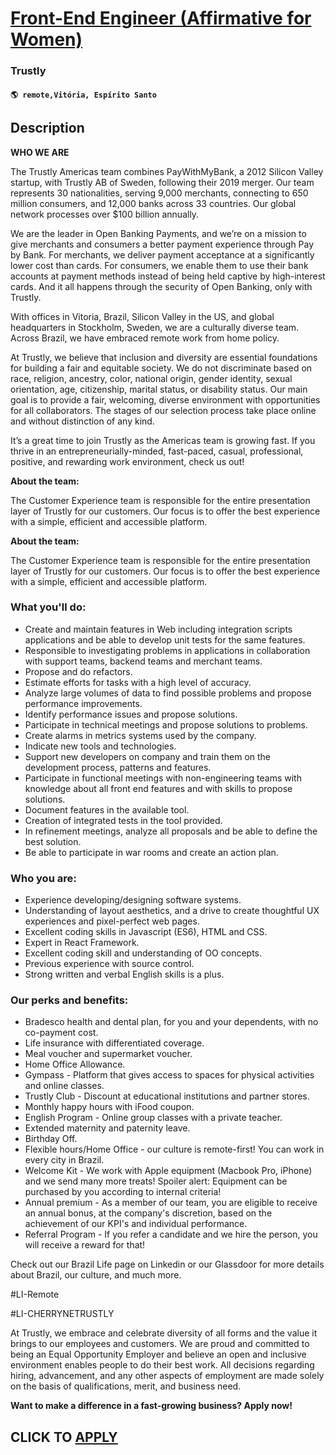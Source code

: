 # [Front-End Engineer (Affirmative for Women)](https://www.remotewlb.com/apply/front-end-engineer-affirmative-for-women)  
### Trustly  
#### `🌎 remote,Vitória, Espírito Santo`  

## Description

 **WHO WE ARE**

The Trustly Americas team combines PayWithMyBank, a 2012 Silicon Valley startup, with Trustly AB of Sweden, following their 2019 merger. Our team represents 30 nationalities, serving 9,000 merchants, connecting to 650 million consumers, and 12,000 banks across 33 countries. Our global network processes over $100 billion annually.

  

We are the leader in Open Banking Payments, and we’re on a mission to give merchants and consumers a better payment experience through Pay by Bank. For merchants, we deliver payment acceptance at a significantly lower cost than cards. For consumers, we enable them to use their bank accounts at payment methods instead of being held captive by high-interest cards. And it all happens through the security of Open Banking, only with Trustly.

  

With offices in Vitoria, Brazil, Silicon Valley in the US, and global headquarters in Stockholm, Sweden, we are a culturally diverse team. Across Brazil, we have embraced remote work from home policy.

  

At Trustly, we believe that inclusion and diversity are essential foundations for building a fair and equitable society. We do not discriminate based on race, religion, ancestry, color, national origin, gender identity, sexual orientation, age, citizenship, marital status, or disability status. Our main goal is to provide a fair, welcoming, diverse environment with opportunities for all collaborators. The stages of our selection process take place online and without distinction of any kind.

  

It’s a great time to join Trustly as the Americas team is growing fast. If you thrive in an entrepreneurially-minded, fast-paced, casual, professional, positive, and rewarding work environment, check us out!

  

 **About the team:**

The Customer Experience team is responsible for the entire presentation layer of Trustly for our customers. Our focus is to offer the best experience with a simple, efficient and accessible platform.

  

 **About the team:**

The Customer Experience team is responsible for the entire presentation layer of Trustly for our customers. Our focus is to offer the best experience with a simple, efficient and accessible platform.

  

### What you'll do:

* Create and maintain features in Web including integration scripts applications and be able to develop unit tests for the same features.
* Responsible to investigating problems in applications in collaboration with support teams, backend teams and merchant teams.
* Propose and do refactors.
* Estimate efforts for tasks with a high level of accuracy.
* Analyze large volumes of data to find possible problems and propose performance improvements.
* Identify performance issues and propose solutions.
* Participate in technical meetings and propose solutions to problems.
* Create alarms in metrics systems used by the company.
* Indicate new tools and technologies.
* Support new developers on company and train them on the development process, patterns and features.
* Participate in functional meetings with non-engineering teams with knowledge about all front end features and with skills to propose solutions.
* Document features in the available tool.
* Creation of integrated tests in the tool provided.
* In refinement meetings, analyze all proposals and be able to define the best solution.
* Be able to participate in war rooms and create an action plan.

  

### Who you are:

* Experience developing/designing software systems.
* Understanding of layout aesthetics, and a drive to create thoughtful UX experiences and pixel-perfect web pages.
* Excellent coding skills in Javascript (ES6), HTML and CSS.
* Expert in React Framework.
* Excellent coding skill and understanding of OO concepts.
* Previous experience with source control.
* Strong written and verbal English skills is a plus.

  

### Our perks and benefits:

* Bradesco health and dental plan, for you and your dependents, with no co-payment cost.
* Life insurance with differentiated coverage.
* Meal voucher and supermarket voucher.
* Home Office Allowance.
* Gympass - Platform that gives access to spaces for physical activities and online classes.
* Trustly Club - Discount at educational institutions and partner stores.
* Monthly happy hours with iFood coupon.
* English Program - Online group classes with a private teacher.
* Extended maternity and paternity leave.
* Birthday Off.
* Flexible hours/Home Office - our culture is remote-first! You can work in every city in Brazil.
* Welcome Kit - We work with Apple equipment (Macbook Pro, iPhone) and we send many more treats! Spoiler alert: Equipment can be purchased by you according to internal criteria!
* Annual premium - As a member of our team, you are eligible to receive an annual bonus, at the company's discretion, based on the achievement of our KPI's and individual performance.
* Referral Program - If you refer a candidate and we hire the person, you will receive a reward for that!

  

Check out our Brazil Life page on Linkedin or our Glassdoor for more details about Brazil, our culture, and much more.

  

#LI-Remote

#LI-CHERRYNETRUSTLY

  

At Trustly, we embrace and celebrate diversity of all forms and the value it brings to our employees and customers. We are proud and committed to being an Equal Opportunity Employer and believe an open and inclusive environment enables people to do their best work. All decisions regarding hiring, advancement, and any other aspects of employment are made solely on the basis of qualifications, merit, and business need.

  

 **Want to make a difference in a fast-growing business? Apply now!**

  
## CLICK TO [APPLY](https://www.remotewlb.com/apply/front-end-engineer-affirmative-for-women)


